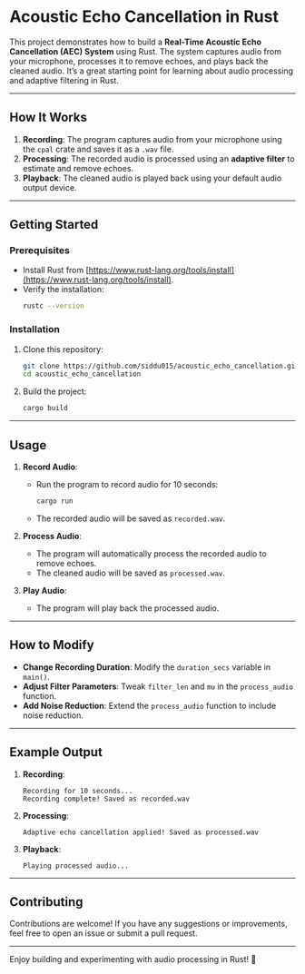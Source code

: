 # Acoustic Echo Cancellation in Rust

This project demonstrates how to build a **Real-Time Acoustic Echo Cancellation (AEC) System** using Rust. The system captures audio from your microphone, processes it to remove echoes, and plays back the cleaned audio. It’s a great starting point for learning about audio processing and adaptive filtering in Rust.

---

## **How It Works**

1. **Recording**: The program captures audio from your microphone using the `cpal` crate and saves it as a `.wav` file.
2. **Processing**: The recorded audio is processed using an **adaptive filter** to estimate and remove echoes.
3. **Playback**: The cleaned audio is played back using your default audio output device.

---

## **Getting Started**

### **Prerequisites**

- Install Rust from [https://www.rust-lang.org/tools/install](https://www.rust-lang.org/tools/install).
- Verify the installation:
  ```bash
  rustc --version
  ```

### **Installation**

1. Clone this repository:
   ```bash
   git clone https://github.com/siddu015/acoustic_echo_cancellation.git
   cd acoustic_echo_cancellation
   ```

2. Build the project:
   ```bash
   cargo build
   ```

---

## **Usage**

1. **Record Audio**:
    - Run the program to record audio for 10 seconds:
      ```bash
      cargo run
      ```
    - The recorded audio will be saved as `recorded.wav`.

2. **Process Audio**:
    - The program will automatically process the recorded audio to remove echoes.
    - The cleaned audio will be saved as `processed.wav`.

3. **Play Audio**:
    - The program will play back the processed audio.

---

## **How to Modify**

- **Change Recording Duration**: Modify the `duration_secs` variable in `main()`.
- **Adjust Filter Parameters**: Tweak `filter_len` and `mu` in the `process_audio` function.
- **Add Noise Reduction**: Extend the `process_audio` function to include noise reduction.

---

## **Example Output**

1. **Recording**:
   ```
   Recording for 10 seconds...
   Recording complete! Saved as recorded.wav
   ```

2. **Processing**:
   ```
   Adaptive echo cancellation applied! Saved as processed.wav
   ```

3. **Playback**:
   ```
   Playing processed audio...
   ```

---

## **Contributing**

Contributions are welcome! If you have any suggestions or improvements, feel free to open an issue or submit a pull request.


---

Enjoy building and experimenting with audio processing in Rust! 🚀
